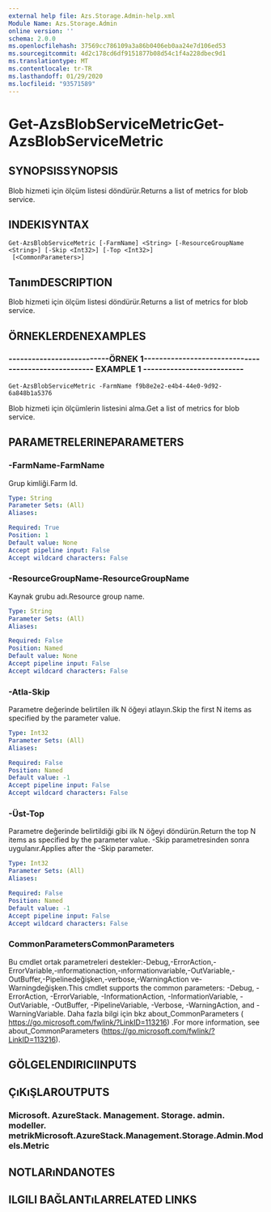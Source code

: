 ```yaml
---
external help file: Azs.Storage.Admin-help.xml
Module Name: Azs.Storage.Admin
online version: ''
schema: 2.0.0
ms.openlocfilehash: 37569cc786109a3a86b0406eb0aa24e7d106ed53
ms.sourcegitcommit: 4d2c178cd6df9151877b08d54c1f4a228dbec9d1
ms.translationtype: MT
ms.contentlocale: tr-TR
ms.lasthandoff: 01/29/2020
ms.locfileid: "93571589"
---
```

# <span data-ttu-id="4f811-101">Get-AzsBlobServiceMetric</span><span class="sxs-lookup"><span data-stu-id="4f811-101">Get-AzsBlobServiceMetric</span></span>

## <span data-ttu-id="4f811-102">SYNOPSIS</span><span class="sxs-lookup"><span data-stu-id="4f811-102">SYNOPSIS</span></span>
<span data-ttu-id="4f811-103">Blob hizmeti için ölçüm listesi döndürür.</span><span class="sxs-lookup"><span data-stu-id="4f811-103">Returns a list of metrics for blob service.</span></span>

## <span data-ttu-id="4f811-104">INDEKI</span><span class="sxs-lookup"><span data-stu-id="4f811-104">SYNTAX</span></span>

```
Get-AzsBlobServiceMetric [-FarmName] <String> [-ResourceGroupName <String>] [-Skip <Int32>] [-Top <Int32>]
 [<CommonParameters>]
```

## <span data-ttu-id="4f811-105">Tanım</span><span class="sxs-lookup"><span data-stu-id="4f811-105">DESCRIPTION</span></span>
<span data-ttu-id="4f811-106">Blob hizmeti için ölçüm listesi döndürür.</span><span class="sxs-lookup"><span data-stu-id="4f811-106">Returns a list of metrics for blob service.</span></span>

## <span data-ttu-id="4f811-107">ÖRNEKLERDEN</span><span class="sxs-lookup"><span data-stu-id="4f811-107">EXAMPLES</span></span>

### <span data-ttu-id="4f811-108">--------------------------ÖRNEK 1--------------------------</span><span class="sxs-lookup"><span data-stu-id="4f811-108">-------------------------- EXAMPLE 1 --------------------------</span></span>
```
Get-AzsBlobServiceMetric -FarmName f9b8e2e2-e4b4-44e0-9d92-6a848b1a5376
```

<span data-ttu-id="4f811-109">Blob hizmeti için ölçümlerin listesini alma.</span><span class="sxs-lookup"><span data-stu-id="4f811-109">Get a list of metrics for blob service.</span></span>

## <span data-ttu-id="4f811-110">PARAMETRELERINE</span><span class="sxs-lookup"><span data-stu-id="4f811-110">PARAMETERS</span></span>

### <span data-ttu-id="4f811-111">-FarmName</span><span class="sxs-lookup"><span data-stu-id="4f811-111">-FarmName</span></span>
<span data-ttu-id="4f811-112">Grup kimliği.</span><span class="sxs-lookup"><span data-stu-id="4f811-112">Farm Id.</span></span>

```yaml
Type: String
Parameter Sets: (All)
Aliases: 

Required: True
Position: 1
Default value: None
Accept pipeline input: False
Accept wildcard characters: False
```

### <span data-ttu-id="4f811-113">-ResourceGroupName</span><span class="sxs-lookup"><span data-stu-id="4f811-113">-ResourceGroupName</span></span>
<span data-ttu-id="4f811-114">Kaynak grubu adı.</span><span class="sxs-lookup"><span data-stu-id="4f811-114">Resource group name.</span></span>

```yaml
Type: String
Parameter Sets: (All)
Aliases: 

Required: False
Position: Named
Default value: None
Accept pipeline input: False
Accept wildcard characters: False
```

### <span data-ttu-id="4f811-115">-Atla</span><span class="sxs-lookup"><span data-stu-id="4f811-115">-Skip</span></span>
<span data-ttu-id="4f811-116">Parametre değerinde belirtilen ilk N öğeyi atlayın.</span><span class="sxs-lookup"><span data-stu-id="4f811-116">Skip the first N items as specified by the parameter value.</span></span>

```yaml
Type: Int32
Parameter Sets: (All)
Aliases: 

Required: False
Position: Named
Default value: -1
Accept pipeline input: False
Accept wildcard characters: False
```

### <span data-ttu-id="4f811-117">-Üst</span><span class="sxs-lookup"><span data-stu-id="4f811-117">-Top</span></span>
<span data-ttu-id="4f811-118">Parametre değerinde belirtildiği gibi ilk N öğeyi döndürün.</span><span class="sxs-lookup"><span data-stu-id="4f811-118">Return the top N items as specified by the parameter value.</span></span>
<span data-ttu-id="4f811-119">-Skip parametresinden sonra uygulanır.</span><span class="sxs-lookup"><span data-stu-id="4f811-119">Applies after the -Skip parameter.</span></span>

```yaml
Type: Int32
Parameter Sets: (All)
Aliases: 

Required: False
Position: Named
Default value: -1
Accept pipeline input: False
Accept wildcard characters: False
```

### <span data-ttu-id="4f811-120">CommonParameters</span><span class="sxs-lookup"><span data-stu-id="4f811-120">CommonParameters</span></span>
<span data-ttu-id="4f811-121">Bu cmdlet ortak parametreleri destekler:-Debug,-ErrorAction,-ErrorVariable,-ınformationaction,-ınformationvariable,-OutVariable,-OutBuffer,-Pipelinedeğişken,-verbose,-WarningAction ve-Warningdeğişken.</span><span class="sxs-lookup"><span data-stu-id="4f811-121">This cmdlet supports the common parameters: -Debug, -ErrorAction, -ErrorVariable, -InformationAction, -InformationVariable, -OutVariable, -OutBuffer, -PipelineVariable, -Verbose, -WarningAction, and -WarningVariable.</span></span> <span data-ttu-id="4f811-122">Daha fazla bilgi için bkz about_CommonParameters ( https://go.microsoft.com/fwlink/?LinkID=113216) .</span><span class="sxs-lookup"><span data-stu-id="4f811-122">For more information, see about_CommonParameters (https://go.microsoft.com/fwlink/?LinkID=113216).</span></span>

## <span data-ttu-id="4f811-123">GÖLGELENDIRICI</span><span class="sxs-lookup"><span data-stu-id="4f811-123">INPUTS</span></span>

## <span data-ttu-id="4f811-124">ÇıKıŞLAR</span><span class="sxs-lookup"><span data-stu-id="4f811-124">OUTPUTS</span></span>

### <span data-ttu-id="4f811-125">Microsoft. AzureStack. Management. Storage. admin. modeller. metrik</span><span class="sxs-lookup"><span data-stu-id="4f811-125">Microsoft.AzureStack.Management.Storage.Admin.Models.Metric</span></span>

## <span data-ttu-id="4f811-126">NOTLARıNDA</span><span class="sxs-lookup"><span data-stu-id="4f811-126">NOTES</span></span>

## <span data-ttu-id="4f811-127">ILGILI BAĞLANTıLAR</span><span class="sxs-lookup"><span data-stu-id="4f811-127">RELATED LINKS</span></span>

